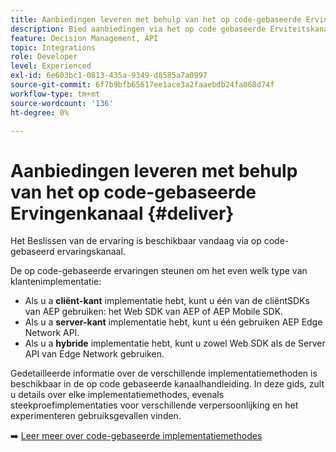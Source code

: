 ```yaml
---
title: Aanbiedingen leveren met behulp van het op code-gebaseerde Ervingenkanaal
description: Bied aanbiedingen via het op code gebaseerde Erviteitskanaal.
feature: Decision Management, API
topic: Integrations
role: Developer
level: Experienced
exl-id: 6e603bc1-0813-435a-9349-d8585a7a0997
source-git-commit: 6f7b9bfb65617ee1ace3a2faaebdb24fa068d74f
workflow-type: tm+mt
source-wordcount: '136'
ht-degree: 0%

---
```


# Aanbiedingen leveren met behulp van het op code-gebaseerde Ervingenkanaal {#deliver}

Het Beslissen van de ervaring is beschikbaar vandaag via op code-gebaseerd ervaringskanaal.

De op code-gebaseerde ervaringen steunen om het even welk type van klantenimplementatie:

* Als u a **cliënt-kant** implementatie hebt, kunt u één van de cliëntSDKs van AEP gebruiken: het Web SDK van AEP of AEP Mobile SDK.
* Als u a **server-kant** implementatie hebt, kunt u één gebruiken AEP Edge Network API.
* Als u a **hybride** implementatie hebt, kunt u zowel Web SDK als de Server API van Edge Network gebruiken.

Gedetailleerde informatie over de verschillende implementatiemethoden is beschikbaar in de op code gebaseerde kanaalhandleiding. In deze gids, zult u details over elke implementatiemethodes, evenals steekproefimplementaties voor verschillende verpersoonlijking en het experimenteren gebruiksgevallen vinden.

➡️ [ Leer meer over code-gebaseerde implementatiemethodes ](../../code-based/code-based-implementation-samples.md)

